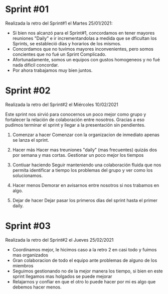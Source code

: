 Sprint #01
==========

Realizada la retro del Sprint#1 el Martes 25/01/2021:
- Si bien nos alcanzó para el Sprint#1, concordamos en tener mayores reuniones "Daily" e ir incrementandolas a medida que se dficultan los Sprints, se estableció días y horarios de los mismos.
- Concordamos que no tuvimos mayores inconvenientes, pero somos concientes que no fué un Sprint Complicado.
- Afortunadamente, somos un equipos con gustos homogeneos y no fué nada dificil concordar.
- Por ahora trabajamos muy bien juntos.

Sprint #02
==========
Realizada la retro del Sprint#2 el Miércoles 10/02/2021

Este sprint nos sirvió para conocernos un poco mejor como grupo y fortalecer la relación de colaboración entre nosotros. Gracias a eso pudimos terminar el sprint y llegar a la presentación sin pendientes.

1. Comenzar a hacer
	 Comenzar con la organizacion de inmediato apenas se lanza el sprint.
2. Hacer más
	Hacer mas treuniones "daily" (mas frecuentes) quizás dos por semana y mas cortas.
	Gestionar un poco mejor los tiempos  
3. Contiuar haciendo
	Seguir manteniendo una colaboración fluida que nos permita identificar a tiempo los problemas del grupo y ver como los solucionamos.
4. Hacer menos
	Demorar en avisarnos entre nosotros si nos trabamos en algo.
  
5. Dejar de hacer
	Dejar pasar los primeros días del sprint hasta el primer daily.

Sprint #03 
==========
Realizada la retro del Sprint#2 el Jueves 25/02/2021

- Coordinamos mejor, le hicimos caso a la retro 2 en casi todo y fuimos mas organizados
- Gran colaboracion de todo el equipo ante problemas de alguno de los miembros
- Seguimos gestionando no de la mejor manera los tiempo, si bien en este sprint llegamos mas holgados se puede mejorar
- Relajarnos y confiar en que el otro lo puede hacer por mi es algo que debemos hacer menos.